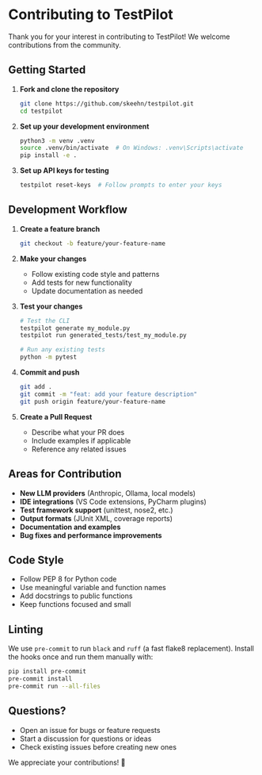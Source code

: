 # Contributing to TestPilot

Thank you for your interest in contributing to TestPilot! We welcome contributions from the community.

## Getting Started

1. **Fork and clone the repository**
   ```bash
   git clone https://github.com/skeehn/testpilot.git
   cd testpilot
   ```

2. **Set up your development environment**
   ```bash
   python3 -m venv .venv
   source .venv/bin/activate  # On Windows: .venv\Scripts\activate
   pip install -e .
   ```

3. **Set up API keys for testing**
   ```bash
   testpilot reset-keys  # Follow prompts to enter your keys
   ```

## Development Workflow

1. **Create a feature branch**
   ```bash
   git checkout -b feature/your-feature-name
   ```

2. **Make your changes**
   - Follow existing code style and patterns
   - Add tests for new functionality
   - Update documentation as needed

3. **Test your changes**
   ```bash
   # Test the CLI
   testpilot generate my_module.py
   testpilot run generated_tests/test_my_module.py
   
   # Run any existing tests
   python -m pytest
   ```

4. **Commit and push**
   ```bash
   git add .
   git commit -m "feat: add your feature description"
   git push origin feature/your-feature-name
   ```

5. **Create a Pull Request**
   - Describe what your PR does
   - Include examples if applicable
   - Reference any related issues

## Areas for Contribution

- **New LLM providers** (Anthropic, Ollama, local models)
- **IDE integrations** (VS Code extensions, PyCharm plugins)
- **Test framework support** (unittest, nose2, etc.)
- **Output formats** (JUnit XML, coverage reports)
- **Documentation and examples**
- **Bug fixes and performance improvements**

## Code Style

- Follow PEP 8 for Python code
- Use meaningful variable and function names
- Add docstrings to public functions
- Keep functions focused and small

## Linting

We use `pre-commit` to run `black` and `ruff` (a fast flake8 replacement).
Install the hooks once and run them manually with:

```bash
pip install pre-commit
pre-commit install
pre-commit run --all-files
```

## Questions?

- Open an issue for bugs or feature requests
- Start a discussion for questions or ideas
- Check existing issues before creating new ones

We appreciate your contributions! 🚀 